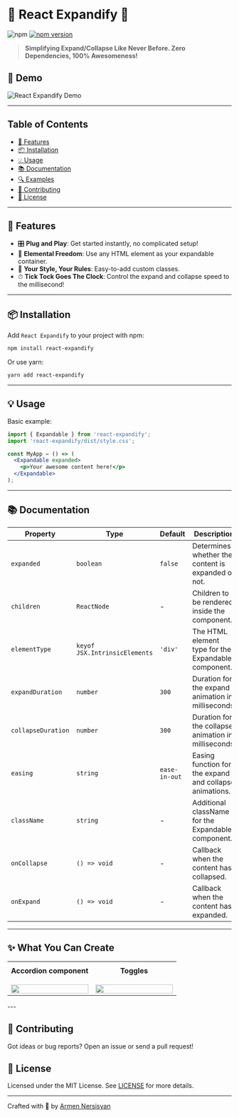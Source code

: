 # 🌈 React Expandify 🌈

![npm](https://img.shields.io/npm/v/react-expandify?style=for-the-badge)
[![npm version](https://badge.fury.io/js/react-expandify.svg)](https://badge.fury.io/js/react-expandify)

> **Simplifying Expand/Collapse Like Never Before. Zero Dependencies, 100% Awesomeness!**

## 📸 Demo

![React Expandify Demo](https://gcdnb.pbrd.co/images/FiKhccvke4GC.gif?o=1)

---

## Table of Contents

- [🚀 Features](#-features)
- [📦 Installation](#-installation)
- [💡 Usage](#-usage)
- [📚 Documentation](#-documentation)
- [🔍 Examples](#-examples)
- [🙏 Contributing](#-contributing)
- [📄 License](#-license)

---

## 🚀 Features

- 🎛 **Plug and Play**: Get started instantly, no complicated setup!
- 🌈 **Elemental Freedom**: Use any HTML element as your expandable container.
- 🎨 **Your Style, Your Rules**: Easy-to-add custom classes.
- ⏱ **Tick Tock Goes The Clock**: Control the expand and collapse speed to the millisecond!

---

## 📦 Installation

Add `React Expandify` to your project with npm:

```bash
npm install react-expandify
```

Or use yarn:

```bash
yarn add react-expandify
```

---

## 💡 Usage

Basic example:

```jsx
import { Expandable } from 'react-expandify';
import 'react-expandify/dist/style.css';

const MyApp = () => (
  <Expandable expanded>
    <p>Your awesome content here!</p>
  </Expandable>
);
```

---

## 📚 Documentation

| Property            | Type                          | Default       | Description                                             |
|---------------------|-------------------------------| ------------- |---------------------------------------------------------|
| `expanded`          | `boolean`                     | `false`       | Determines whether the content is expanded or not.      |
| `children`          | `ReactNode`                   | -             | Children to be rendered inside the component.           |
| `elementType`       | `keyof JSX.IntrinsicElements` | `'div'`       | The HTML element type for the Expandable component.     |
| `expandDuration`    | `number`                      | `300`         | Duration for the expand animation in milliseconds.      |
| `collapseDuration`  | `number`                      | `300`         | Duration for the collapse animation in milliseconds.    |
| `easing`            | `string`                      | `ease-in-out` | Easing function for the expand and collapse animations. |
| `className`         | `string`                      | -             | Additional className for the Expandable component.      |
| `onCollapse`        | `() => void`                  | -             | Callback when the content has collapsed.                |
| `onExpand`          | `() => void`                  | -             | Callback when the content has expanded.                 |

---

## ✨ What You Can Create
<table>
  <tr>
    <td align="center" valign="top">
      <h4 style="margin-top: 8px;">Accordion component</h4>
      <img src="https://gcdnb.pbrd.co/images/LQBimtk5HHpH.gif?o=1" width="100%">
    </td>
    <td align="center" width="50%" valign="top">
      <h4 style="margin-top: 8px;">Toggles</h4>
      <img src="https://gcdnb.pbrd.co/images/FiKhccvke4GC.gif?o=1" width="100%">
    </td>
  </tr>
</table>
---

## 🙏 Contributing

Got ideas or bug reports? Open an issue or send a pull request!

## 📄 License

Licensed under the MIT License. See [LICENSE](LICENSE) for more details.

---

Crafted with 💖 by [Armen Nersisyan](https://github.com/armennersisyan)
